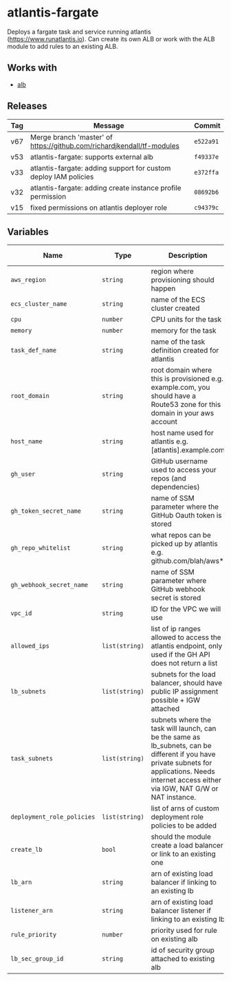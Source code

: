 atlantis-fargate
======


Deploys a fargate task and service running atlantis (https://www.runatlantis.io).  Can create its own ALB or work with the ALB module to add rules to an existing ALB.

Works with
------

* [alb](../alb/README.md)



Releases
------

|Tag | Message | Commit|
--- | --- | ---
v67 | Merge branch 'master' of https://github.com/richardjkendall/tf-modules | `e522a91`
v53 | atlantis-fargate: supports external alb | `f49337e`
v33 | atlantis-fargate: adding support for custom deploy IAM policies | `e372ffa`
v32 | atlantis-fargate: adding create instance profile permission | `08692b6`
v15 | fixed permissions on atlantis deployer role | `c94379c`

Variables
------

|Name | Type | Description | Default Value|
--- | --- | --- | ---
`aws_region` | `string` | region where provisioning should happen | ``
`ecs_cluster_name` | `string` | name of the ECS cluster created | `atlantis`
`cpu` | `number` | CPU units for the task | `256`
`memory` | `number` | memory for the task | `512`
`task_def_name` | `string` | name of the task definition created for atlantis | `atlantis`
`root_domain` | `string` | root domain where this is provisioned e.g. example.com, you should have a Route53 zone for this domain in your aws account | ``
`host_name` | `string` | host name used for atlantis e.g. [atlantis].example.com | `atlantis`
`gh_user` | `string` | GitHub username used to access your repos (and dependencies) | ``
`gh_token_secret_name` | `string` | name of SSM parameter where the GitHub Oauth token is stored | ``
`gh_repo_whitelist` | `string` | what repos can be picked up by atlantis e.g. github.com/blah/aws* | ``
`gh_webhook_secret_name` | `string` | name of SSM parameter where GitHub webhook secret is stored | ``
`vpc_id` | `string` | ID for the VPC we will use | ``
`allowed_ips` | `list(string)` | list of ip ranges allowed to access the atlantis endpoint, only used if the GH API does not return a list | `[0.0.0.0/0]`
`lb_subnets` | `list(string)` | subnets for the load balancer, should have public IP assignment possible + IGW attached | `[]`
`task_subnets` | `list(string)` | subnets where the task will launch, can be the same as lb_subnets, can be different if you have private subnets for applications.  Needs internet access either via IGW, NAT G/W or NAT instance. | ``
`deployment_role_policies` | `list(string)` | list of arns of custom deployment role policies to be added | `[]`
`create_lb` | `bool` | should the module create a load balancer or link to an existing one | `true`
`lb_arn` | `string` | arn of existing load balancer if linking to an existing lb | ``
`listener_arn` | `string` | arn of existing load balancer listener if linking to an existing lb | ``
`rule_priority` | `number` | priority used for rule on existing alb | `100`
`lb_sec_group_id` | `string` | id of security group attached to existing alb | ``

